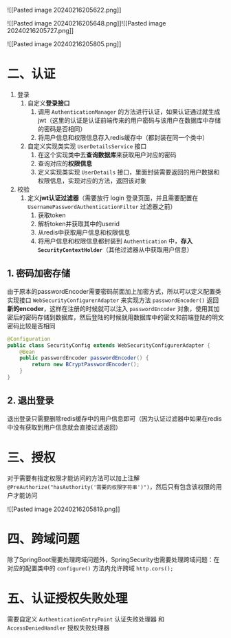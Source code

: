 ![[Pasted image 20240216205622.png]]

![[Pasted image 20240216205648.png]]![[Pasted image 20240216205727.png]]

![[Pasted image 20240216205805.png]]

# 二、认证

1. 登录
	1. 自定义**登录接口**
		1. 调用 `AuthenticationManager` 的方法进行认证，如果认证通过就生成jwt（这里的认证是认证前端传来的用户密码与该用户在数据库中存储的密码是否相同）
		2. 将用户信息和权限信息存入redis缓存中（都封装在同一个类中）
	2. 自定义实现类实现 `UserDetailsService` 接口
		1. 在这个实现类中去**查询数据库**来获取用户对应的密码
		2. 查询对应的**权限信息**
		3. 定义实现类实现 `UserDetails` 接口，里面封装需要返回的用户数据和权限信息，实现对应的方法，返回该对象
2. 校验
	1. 定义**jwt认证过滤器**（需要放行 login 登录页面，并且需要配置在 `UsernamePasswordAuthenticationFilter` 过滤器之前）
		1. 获取token
		2. 解析token并获取其中的userid
		3. 从redis中获取用户信息和权限信息
		4. 将用户信息和权限信息都封装到 `Authentication` 中，**存入 `SecurityContextHolder`**（其他过滤器从中获取用户信息）

## 1. 密码加密存储

由于原本的passwordEncoder需要密码前面加上加密方式，所以可以定义配置类实现接口 `WebSecurityConfigurerAdapter` 来实现方法 `passwordEncoder()` 返回**新的encoder**，这样在注册的时候就可以注入 `passwordEncoder` 对象，使用其加密后的密码存储到数据库，然后登陆的时候就用数据库中的密文和前端登陆的明文密码比较是否相同

```java
@Configuration
public class SecurityConfig extends WebSecurityConfigurerAdapter {
	@Bean
	public passwordEncoder passwordEncoder() {
		return new BCryptPasswordEncoder();
	}
}
```

## 2. 退出登录

退出登录只需要删除redis缓存中的用户信息即可（因为认证过滤器中如果在redis中没有获取到用户信息就会直接过滤返回）

# 三、授权

对于需要有指定权限才能访问的方法可以加上注解 `@PreAuthorize("hasAuthority('需要的权限字符串')")`，然后只有包含该权限的用户才能访问

![[Pasted image 20240216205819.png]]

# 四、跨域问题

除了SpringBoot需要处理跨域问题外，SpringSecurity也需要处理跨域问题：在对应的配置类中的 `configure()` 方法内允许跨域 `http.cors();`

# 五、认证授权失败处理

需要自定义 `AuthenticationEntryPoint` 认证失败处理器 和 `AccessDeniedHandler` 授权失败处理器


